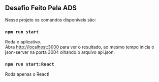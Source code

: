 ## Desafio Feito Pela ADS

Nesse projeto os comandos disponiveis são:

### `npm run start`

Roda o aplicativo.<br />
Abra [http://localhost:3000](http://localhost:3000) para ver o resultado,
ao mesmo tempo inicia o json-server na porta 3004 olhando o arquivo api.json.

### `npm run start:React`

Roda apenas o React!
